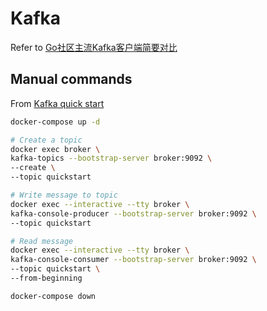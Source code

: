 # Kafka

Refer to [Go社区主流Kafka客户端简要对比](https://tonybai.com/2022/03/28/the-comparison-of-the-go-community-leading-kakfa-clients/)

## Manual commands

From [Kafka quick start](https://developer.confluent.io/quickstart/kafka-docker/)

```bash
docker-compose up -d

# Create a topic
docker exec broker \
kafka-topics --bootstrap-server broker:9092 \
--create \
--topic quickstart

# Write message to topic
docker exec --interactive --tty broker \
kafka-console-producer --bootstrap-server broker:9092 \
--topic quickstart

# Read message
docker exec --interactive --tty broker \
kafka-console-consumer --bootstrap-server broker:9092 \
--topic quickstart \
--from-beginning

docker-compose down
```
